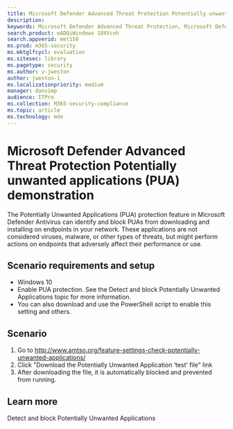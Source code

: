 ```yaml
---
title: Microsoft Defender Advanced Threat Protection Potentially unwanted applications (PUA) demonstration
description: 
keywords: Microsoft Defender Advanced Threat Protection, Microsoft Defender ATP, potentially unwanted applications, (PUA), harmful application protection, 
search.product: eADQiWindows 10XVcnh
search.appverid: met150
ms.prod: m365-security
ms.mktglfcycl: evaluation
ms.sitesec: library
ms.pagetype: security
ms.author: v-jweston
author: jweston-1
ms.localizationpriority: medium
manager: dansimp
audience: ITPro
ms.collection: M365-security-compliance
ms.topic: article
ms.technology: mde
---
```


# Microsoft Defender Advanced Threat Protection Potentially unwanted applications (PUA) demonstration

The Potentially Unwanted Applications (PUA) protection feature in Microsoft Defender Antivirus can identify and block PUAs from downloading and installing on endpoints in your network. These applications are not considered viruses, malware, or other types of threats, but might perform actions on endpoints that adversely affect their performance or use.

## Scenario requirements and setup

- Windows 10
- Enable PUA protection. See the Detect and block Potentially Unwanted Applications topic for more information.
- You can also download and use the PowerShell script to enable this setting and others.

## Scenario

1. Go to http://www.amtso.org/feature-settings-check-potentially-unwanted-applications/
2. Click "Download the Potentially Unwanted Application ‘test’ file" link
3. After downloading the file, it is automatically blocked and prevented from running.

## Learn more

Detect and block Potentially Unwanted Applications
